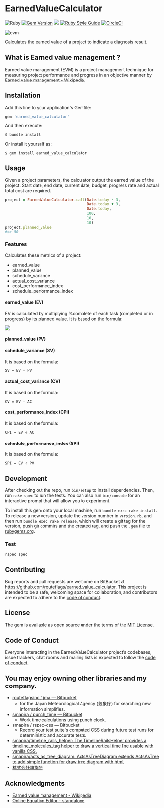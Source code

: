 # EarnedValueCalculator

![Ruby](https://img.shields.io/badge/Ruby-CC342D?style=for-the-badge&logo=ruby&logoColor=white) 
[![Gem Version](https://badge.fury.io/rb/earned_value_calculator.svg)](https://badge.fury.io/rb/earned_value_calculator) 
![](https://ruby-gem-downloads-badge.herokuapp.com/earned_value_calculator) 
[![Ruby Style Guide](https://img.shields.io/badge/code_style-rubocop-brightgreen.svg)](https://github.com/rubocop-hq/rubocop) 
[![CircleCI](https://circleci.com/gh/routeflags/earned_value_calculator/tree/main.svg?style=svg)](https://circleci.com/gh/routeflags/earned_value_calculator/tree/main)

![evm](https://user-images.githubusercontent.com/25024587/168343238-894f5ab6-daba-4a22-a8a3-665ad5abf062.png)

Calculates the earned value of a project to indicate a diagnosis result.

## What is Earned value management ?

Earned value management (EVM) is a project management technique for measuring project performance and progress in an objective manner by [Earned value management - Wikipedia](https://en.wikipedia.org/wiki/Earned_value_management).

## Installation

Add this line to your application's Gemfile:

```ruby
gem 'earned_value_calculator'
```

And then execute:

    $ bundle install

Or install it yourself as:

    $ gem install earned_value_calculator

## Usage

Given a project parameters, the calculator output the earned value of the project.
Start date, end date, current date, budget, progress rate and actual total cost are required.

```ruby
project = EarnedValueCalculator.call(Date.today - 3,
                                     Date.today + 3,
                                     Date.today,
                                     100,
                                     10,
                                     10)
project.planned_value
#=> 50
```

### Features

Calculates these metrics of a project:

* earned_value
* planned_value
* schedule_variance
* actual_cost_variance
* cost_performance_index
* schedule_performance_index

#### earned_value (EV)
EV is calculated by multiplying %complete of each task (completed or in progress) by its planned value.
It is based on the formula:

<img src="https://latex.codecogs.com/svg.image?EV&space;=&space;\sum_{Start}^{Current}PV(Completed)" />

#### planned_value (PV)

#### schedule_variance (SV)
It is based on the formula:

    SV = EV - PV

#### actual_cost_variance (CV)
It is based on the formula:

    CV = EV - AC

#### cost_performance_index (CPI)
It is based on the formula:

    CPI = EV ÷ AC

#### schedule_performance_index (SPI)
It is based on the formula:

    SPI = EV ÷ PV


## Development

After checking out the repo, run `bin/setup` to install dependencies. Then, run `rake spec` to run the tests. You can also run `bin/console` for an interactive prompt that will allow you to experiment.

To install this gem onto your local machine, run `bundle exec rake install`. To release a new version, update the version number in `version.rb`, and then run `bundle exec rake release`, which will create a git tag for the version, push git commits and the created tag, and push the `.gem` file to [rubygems.org](https://rubygems.org).

### Test

```bash
rspec spec
```

## Contributing

Bug reports and pull requests are welcome on BitBucket at https://github.com/routeflags/earned_value_calculator. This project is intended to be a safe, welcoming space for collaboration, and contributors are expected to adhere to the [code of conduct](https://github.com/routeflags/earned_value_calculator/blob/main/CODE_OF_CONDUCT.md).

## License

The gem is available as open source under the terms of the [MIT License](https://opensource.org/licenses/MIT).

## Code of Conduct

Everyone interacting in the EarnedValueCalculator project's codebases, issue trackers, chat rooms and mailing lists is expected to follow the [code of conduct](https://github.com/routeflags/earned_value_calculator/blob/main/CODE_OF_CONDUCT.md).


## You may enjoy owning other libraries and my company.

* [routeflagsinc / jma — Bitbucket](https://bitbucket.org/routeflagsinc/jma/src/main/)
    - for the Japan Meteorological Agency (気象庁) for searching new information simplifies.
* [smapira / punch_time — Bitbucket](https://bitbucket.org/smapira/punch_time/src/master/)
    - Work time calculations using punch clock.
* [smapira / rspec-css — Bitbucket](https://bitbucket.org/smapira/rspec-css/src/master/)
    - Record your test suite's computed CSS during future test runs for deterministic and accurate tests.
* [smapira/timeline_rails_helper: The TimelineRailsHelper provides a timeline_molecules_tag helper to draw a vertical time line usable with vanilla CSS.](https://github.com/smapira/timeline_rails_helper)
* [smapira/acts_as_tree_diagram: ActsAsTreeDiagram extends ActsAsTree to add simple function for draw tree diagram with html.](https://github.com/smapira/acts_as_tree_diagram)
* [株式会社旗指物](https://blog.routeflags.com/)

## Аcknowledgments

* [Earned value management - Wikipedia](https://en.wikipedia.org/wiki/Earned_value_management)
* [Online Equation Editor - standalone](https://www.codecogs.com/latex/eqneditor.php)
